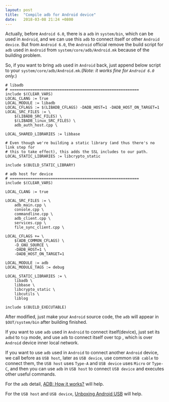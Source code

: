 ```yaml
---
layout: post
title:  "Compile adb for Android device"
date:   2018-03-08 21:24 +0800
---
```


Actually, before `Android 6.0`, there is a `adb` in `system/bin`, which can be used in `Android`, and we can use this `adb` to connect itself or other `Android device`. But from `Android 6.0`, the `Android` official remove the build script for `adb` used in `Android` from `system/core/adb/Android.mk` because of the building problem. 

So, if you want to bring `adb` used in `Android` back, just append below script to your `system/core/adb/Android.mk`.(*Note: it works fine for `Android 6.0` only.*)


```
# libadb
# =========================================================
include $(CLEAR_VARS)
LOCAL_CLANG := true
LOCAL_MODULE := libadb
LOCAL_CFLAGS := $(LIBADB_CFLAGS) -DADB_HOST=1 -DADB_HOST_ON_TARGET=1
LOCAL_SRC_FILES := \
    $(LIBADB_SRC_FILES) \
    $(LIBADB_linux_SRC_FILES) \
    adb_auth_host.cpp \

LOCAL_SHARED_LIBRARIES := libbase

# Even though we're building a static library (and thus there's no link step for
# this to take effect), this adds the SSL includes to our path.
LOCAL_STATIC_LIBRARIES := libcrypto_static

include $(BUILD_STATIC_LIBRARY)

# adb host for device
# =========================================================
include $(CLEAR_VARS)

LOCAL_CLANG := true

LOCAL_SRC_FILES := \
    adb_main.cpp \
    console.cpp \
    commandline.cpp \
    adb_client.cpp \
    services.cpp \
    file_sync_client.cpp \

LOCAL_CFLAGS += \
    $(ADB_COMMON_CFLAGS) \
    -D_GNU_SOURCE \
    -DADB_HOST=1 \
    -DADB_HOST_ON_TARGET=1

LOCAL_MODULE := adb
LOCAL_MODULE_TAGS := debug

LOCAL_STATIC_LIBRARIES := \
    libadb \
    libbase \
    libcrypto_static \
    libcutils \
    liblog

include $(BUILD_EXECUTABLE)
```

After modified, just make your `Android` source code, the `adb` will appear in `$OUT/system/bin` after building finished.

If you want to use `adb` used in `Android` to connect itself(device), just set its `adbd` to `tcp` mode, and use `adb` to connect itself over tcp , which is over `Android` device inner local network.

If you want to use `adb` used in `Android` to connect another `Android` device, we call before as `USB host`, later as `USB device`, use common `USB cable` to connect them, the `USB host` uses `Type-A` and `USB device` uses `Micro` or `Type-C`, and then you can use `adb` in `USB host` to connect `USB device` and executes other useful commands.

For the `adb` detail, [ADB: How it works?](https://events.static.linuxfound.org/images/stories/pdf/lf_abs12_kobayashi.pdf) will help.

For the `USB host` and `USB device`, [Unboxing Android USB](https://www.amazon.com/Unboxing-Android-USB-approach-examples/dp/1430262087/ref=sr_1_1?ie=UTF8&qid=1520517260&sr=8-1&keywords=Unboxing+Android+USB) will help.


